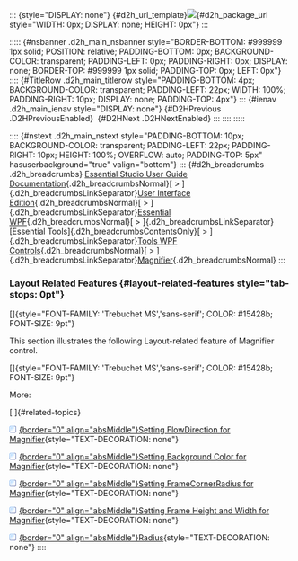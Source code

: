 ::: {style="DISPLAY: none"}
[](ms-xhelp:///?Id=d2h_url_template){#d2h_url_template}![](!package_url!){#d2h_package_url style="WIDTH: 0px; DISPLAY: none; HEIGHT: 0px"}
:::

::::: {#nsbanner .d2h_main_nsbanner style="BORDER-BOTTOM: #999999 1px solid; POSITION: relative; PADDING-BOTTOM: 0px; BACKGROUND-COLOR: transparent; PADDING-LEFT: 0px; PADDING-RIGHT: 0px; DISPLAY: none; BORDER-TOP: #999999 1px solid; PADDING-TOP: 0px; LEFT: 0px"}
:::: {#TitleRow .d2h_main_titlerow style="PADDING-BOTTOM: 4px; BACKGROUND-COLOR: transparent; PADDING-LEFT: 22px; WIDTH: 100%; PADDING-RIGHT: 10px; DISPLAY: none; PADDING-TOP: 4px"}
::: {#ienav .d2h_main_ienav style="DISPLAY: none"}
[](ms-xhelp:///?Id=a55aa92d-3f43-416a-aa2a-22fc5cdeb39c){#D2HPrevious .D2HPreviousEnabled}  [](ms-xhelp:///?Id=08a1f05a-ae2e-4d4b-9a7e-1fd6b12d22c7){#D2HNext .D2HNextEnabled}
:::
::::
:::::

:::: {#nstext .d2h_main_nstext style="PADDING-BOTTOM: 10px; BACKGROUND-COLOR: transparent; PADDING-LEFT: 22px; PADDING-RIGHT: 10px; HEIGHT: 100%; OVERFLOW: auto; PADDING-TOP: 5px" hasuserbackground="true" valign="bottom"}
::: {#d2h_breadcrumbs .d2h_breadcrumbs}
[Essential Studio User Guide Documentation](ms-xhelp:///?Id=12457748-09e3-4d74-a240-8e049cedf030){.d2h_breadcrumbsNormal}[ \> ]{.d2h_breadcrumbsLinkSeparator}[User Interface Edition](ms-xhelp:///?Id=c29296b7-531c-413b-a0ec-488ca1f7f669){.d2h_breadcrumbsNormal}[ \> ]{.d2h_breadcrumbsLinkSeparator}[Essential WPF](ms-xhelp:///?Id=7f4f82c5-151c-4262-94d0-75c4626c77bc){.d2h_breadcrumbsNormal}[ \> ]{.d2h_breadcrumbsLinkSeparator}[Essential Tools]{.d2h_breadcrumbsContentsOnly}[ \> ]{.d2h_breadcrumbsLinkSeparator}[Tools WPF Controls](ms-xhelp:///?Id=2ea58a12-9426-4a63-96b4-89eb80232c2c){.d2h_breadcrumbsNormal}[ \> ]{.d2h_breadcrumbsLinkSeparator}[Magnifier](ms-xhelp:///?Id=f3631ab5-bb3b-4f90-b97b-76a9a691ae88){.d2h_breadcrumbsNormal}
:::

### Layout Related Features {#layout-related-features style="tab-stops: 0pt"}

[]{style="FONT-FAMILY: 'Trebuchet MS','sans-serif'; COLOR: #15428b; FONT-SIZE: 9pt"} 

This section illustrates the following Layout-related feature of Magnifier control.

[]{style="FONT-FAMILY: 'Trebuchet MS','sans-serif'; COLOR: #15428b; FONT-SIZE: 9pt"} 

More:

[ ]{#related-topics}

[![](button.gif){border="0" align="absMiddle"}Setting FlowDirection for Magnifier](ms-xhelp:///?Id=ad354496-4ad8-421d-b3b8-818c91f79305){style="TEXT-DECORATION: none"}

[![](button.gif){border="0" align="absMiddle"}Setting Background Color for Magnifier](ms-xhelp:///?Id=5e0d6758-179e-4609-b986-8ce9ba4e80da){style="TEXT-DECORATION: none"}

[![](button.gif){border="0" align="absMiddle"}Setting FrameCornerRadius for Magnifier](ms-xhelp:///?Id=14200d8c-6cfb-4da1-b803-081589461b2d){style="TEXT-DECORATION: none"}

[![](button.gif){border="0" align="absMiddle"}Setting Frame Height and Width for Magnifier](ms-xhelp:///?Id=d10d8c0a-0ae4-4e61-88c9-2eef30bb6980){style="TEXT-DECORATION: none"}

[![](button.gif){border="0" align="absMiddle"}Radius](ms-xhelp:///?Id=e557578e-d465-4aed-a1d3-3293f6d64804){style="TEXT-DECORATION: none"}
::::
